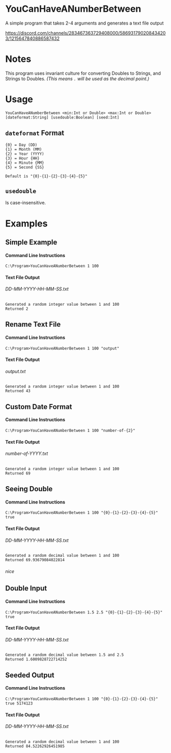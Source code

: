 # YouCanHaveANumberBetween

A simple program that takes 2-4 arguments and generates a text file output

https://discord.com/channels/283467363729408000/586931790208434203/1215647840886587432

# Notes

This program uses invariant culture for converting Doubles to Strings, and Strings to Doubles.
*(This means `.` will be used as the decimal point.)*

# Usage

```
YouCanHaveANumberBetween <min:Int or Double> <max:Int or Double> [dateformat:String] [usedouble:Boolean] [seed:Int]
```

## `dateformat` Format
```
{0} = Day (DD)
{1} = Month (MM)
{2} = Year (YYYY)
{3} = Hour {HH}
{4} = Minute {MM}
{5} = Second {SS}

Default is "{0}-{1}-{2}-{3}-{4}-{5}"
```

## `usedouble`

Is case-insensitive.

# Examples

## Simple Example

#### Command Line Instructions
```
C:\Program>YouCanHaveANumberBetween 1 100
```

#### Text File Output
###### DD-MM-YYYY-HH-MM-SS.txt
```
Generated a random integer value between 1 and 100
Returned 2
```

## Rename Text File

#### Command Line Instructions
```
C:\Program>YouCanHaveANumberBetween 1 100 "output"
```

#### Text File Output
###### output.txt
```
Generated a random integer value between 1 and 100
Returned 43
```

## Custom Date Format

#### Command Line Instructions
```
C:\Program>YouCanHaveANumberBetween 1 100 "number-of-{2}"
```

#### Text File Output
###### number-of-YYYY.txt
```
Generated a random integer value between 1 and 100
Returned 69
```

## Seeing Double

#### Command Line Instructions
```
C:\Program>YouCanHaveANumberBetween 1 100 "{0}-{1}-{2}-{3}-{4}-{5}" true
```

#### Text File Output
###### DD-MM-YYYY-HH-MM-SS.txt
```
Generated a random decimal value between 1 and 100
Returned 69.93679084022814
```
###### nice

## Double Input

#### Command Line Instructions
```
C:\Program>YouCanHaveANumberBetween 1.5 2.5 "{0}-{1}-{2}-{3}-{4}-{5}" true
```

#### Text File Output
###### DD-MM-YYYY-HH-MM-SS.txt
```
Generated a random decimal value between 1.5 and 2.5
Returned 1.6009828722714252
```

## Seeded Output

#### Command Line Instructions
```
C:\Program>YouCanHaveANumberBetween 1 100 "{0}-{1}-{2}-{3}-{4}-{5}" true 5174123
```

#### Text File Output
###### DD-MM-YYYY-HH-MM-SS.txt
```
Generated a random decimal value between 1 and 100
Returned 84.52262926451985
```
